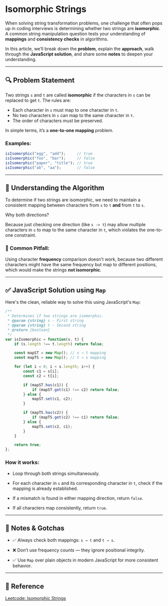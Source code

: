 # Isomorphic Strings

When solving string transformation problems, one challenge that often pops up in coding interviews is determining whether two strings are **isomorphic**. A common string manipulation question tests your understanding of **mappings** and **consistency checks** in algorithms.

In this article, we’ll break down the **problem**, explain the **approach**, walk through the **JavaScript solution**, and share some **notes** to deepen your understanding.

---

## 🔍 Problem Statement

Two strings `s` and `t` are called **isomorphic** if the characters in `s` can be replaced to get `t`. The rules are:

- Each character in `s` must map to one character in `t`.
- No two characters in `s` can map to the same character in `t`.
- The order of characters must be preserved.

In simple terms, it’s a **one-to-one mapping** problem.

### Examples:
```js
isIsomorphic("egg", "add");     // true
isIsomorphic("foo", "bar");     // false
isIsomorphic("paper", "title"); // true
isIsomorphic("ab", "aa");       // false
````

---

## 🧩 Understanding the Algorithm

To determine if two strings are isomorphic, we need to maintain a consistent mapping between characters from `s` to `t` **and** from `t` to `s`.

Why both directions?

Because just checking one direction (like `s -> t`) may allow multiple characters in `s` to map to the same character in `t`, which violates the one-to-one constraint.

### 🚫 Common Pitfall:

Using character **frequency** comparison doesn't work, because two different characters might have the same frequency but map to different positions, which would make the strings **not isomorphic**.

---

## ✅ JavaScript Solution using `Map`

Here's the clean, reliable way to solve this using JavaScript's `Map`:

```js
/**
 * Determines if two strings are isomorphic.
 * @param {string} s - First string
 * @param {string} t - Second string
 * @return {boolean}
 */
var isIsomorphic = function(s, t) {
    if (s.length !== t.length) return false;

    const mapST = new Map(); // s → t mapping
    const mapTS = new Map(); // t → s mapping

    for (let i = 0; i < s.length; i++) {
        const c1 = s[i];
        const c2 = t[i];

        if (mapST.has(c1)) {
            if (mapST.get(c1) !== c2) return false;
        } else {
            mapST.set(c1, c2);
        }

        if (mapTS.has(c2)) {
            if (mapTS.get(c2) !== c1) return false;
        } else {
            mapTS.set(c2, c1);
        }
    }

    return true;
};
```

### How it works:

-   Loop through both strings simultaneously.

-   For each character in `s` and its corresponding character in `t`, check if the mapping is already established.

-   If a mismatch is found in either mapping direction, return `false`.

-   If all characters map consistently, return `true`.


---

## 📌 Notes & Gotchas

-   ✅ Always check both mappings: `s → t` and `t → s`.

-   ❌ Don’t use frequency counts — they ignore positional integrity.

-   ✅ Use `Map` over plain objects in modern JavaScript for more consistent behavior.

---

## 🔗 Reference
[Leetcode: Isomorphic Strings](https://leetcode.com/problems/isomorphic-strings/)
